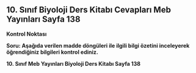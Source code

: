 ## 10. Sınıf Biyoloji Ders Kitabı Cevapları Meb Yayınları Sayfa 138

**Kontrol Noktası**

**Soru: Aşağıda verilen madde döngüleri ile ilgili bilgi özetini inceleyerek öğrendiğiniz bilgileri kontrol ediniz.**

**10. Sınıf Meb Yayınları Biyoloji Ders Kitabı Sayfa 138**